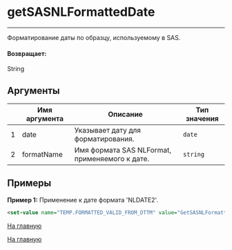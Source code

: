 #  getSASNLFormattedDate

---

Форматирование даты по образцу, используемому в SAS.

#### Возвращает:

String

## Аргументы

|  | Имя аргумента | Описание | Тип значения |
| --- | --- | --- | --- |
| 1 | date | Указывает дату для форматирования. | `date` |
| 2 | formatName | Имя формата SAS NLFormat, применяемого к дате. | `string` |

## Примеры

**Пример 1:** Применение к дате формата 'NLDATE2'.
```xml
<set-value name="TEMP.FORMATTED_VALID_FROM_DTTM" value="GetSASNLFormattedDate(CASE.VALID_FROM_DTTM, 'NLDATE2')"/>
```



[На главную](./ecmfunctions/)

[На главную](./ecmfunctions/)
